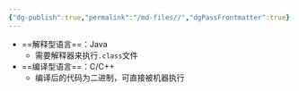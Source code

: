 ```yaml
---
{"dg-publish":true,"permalink":"/md-files//","dgPassFrontmatter":true}
---
```


- ==解释型语言==：Java
	- 需要解释器来执行`.class`文件
- ==编译型语言==：C/C++
	- 编译后的代码为二进制，可直接被机器执行
